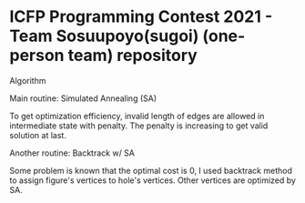 ICFP Programming Contest 2021 - Team Sosuupoyo(sugoi) (one-person team) repository
====

Algorithm

Main routine: Simulated Annealing (SA)

To get optimization efficiency, invalid length of edges are allowed in intermediate state with penalty.
The penalty is increasing to get valid solution at last.

Another routine: Backtrack w/ SA

Some problem is known that the optimal cost is 0, I used backtrack method to assign figure's vertices to hole's vertices. Other vertices are optimized by SA.
